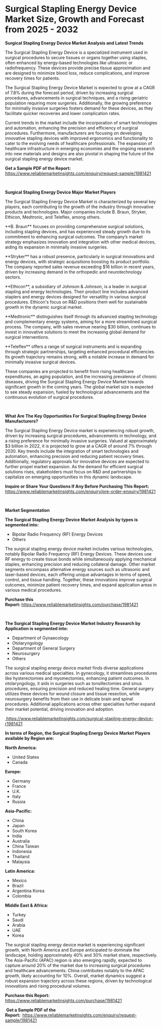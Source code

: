 <p><h1>Surgical Stapling Energy Device Market Size, Growth and Forecast from 2025 - 2032</h1></p><p><strong>Surgical Stapling Energy Device Market Analysis and Latest Trends</strong></p>
<p><p>The Surgical Stapling Energy Device is a specialized instrument used in surgical procedures to secure tissues or organs together using staples, often enhanced by energy-based technologies like ultrasonic or radiofrequency. These devices provide precise tissue approximation and are designed to minimize blood loss, reduce complications, and improve recovery times for patients.</p><p>The Surgical Stapling Energy Device Market is expected to grow at a CAGR of 7.8% during the forecast period, driven by increasing surgical procedures, advancements in surgical techniques, and a rising geriatric population requiring more surgeries. Additionally, the growing preference for minimally invasive surgeries fosters demand for these devices, as they facilitate quicker recoveries and lower complication rates.</p><p>Current trends in the market include the incorporation of smart technologies and automation, enhancing the precision and efficiency of surgical procedures. Furthermore, manufacturers are focusing on developing innovative stapling devices with improved ergonomics and functionality to cater to the evolving needs of healthcare professionals. The expansion of healthcare infrastructure in emerging economies and the ongoing research into new materials and designs are also pivotal in shaping the future of the surgical stapling energy device market.</p></p>
<p><strong>Get a Sample PDF of the Report:&nbsp;</strong> <a href="https://www.reliablemarketinsights.com/enquiry/request-sample/1981421?utm_campaign=3004&utm_medium=2&utm_source=Github&utm_content=ia&utm_term=16042025&utm_id=surgical-stapling-energy-device">https://www.reliablemarketinsights.com/enquiry/request-sample/1981421</a></p>
<p>&nbsp;</p>
<p><strong>Surgical Stapling Energy Device Major Market Players</strong></p>
<p><p>The Surgical Stapling Energy Device Market is characterized by several key players, each contributing to the growth of the industry through innovative products and technologies. Major companies include B. Braun, Stryker, Ethicon, Medtronic, and Teleflex, among others.</p><p>**B. Braun** focuses on providing comprehensive surgical solutions, including stapling devices, and has experienced steady growth due to its commitment to enhancing surgical outcomes. The company’s market strategy emphasizes innovation and integration with other medical devices, aiding its expansion in minimally invasive surgeries.</p><p>**Stryker** has a robust presence, particularly in surgical innovations and energy devices, with strategic acquisitions boosting its product portfolio. The company reported sales revenue exceeding $16 billion in recent years, driven by increasing demand in the orthopedic and neurotechnology sectors.</p><p>**Ethicon**, a subsidiary of Johnson & Johnson, is a leader in surgical stapling and energy technologies. Their product line includes advanced staplers and energy devices designed for versatility in various surgical procedures. Ethicon's focus on R&D positions them well for sustainable growth in the dynamic surgical market.</p><p>**Medtronic** distinguishes itself through its advanced stapling technology and complementary energy systems, aiming for a more streamlined surgical process. The company, with sales revenue nearing $30 billion, continues to invest in innovative solutions to meet the increasing global demand for surgical interventions.</p><p>**Teleflex** offers a range of surgical instruments and is expanding through strategic partnerships, targeting enhanced procedural efficiencies. Its growth trajectory remains strong, with a notable increase in demand for minimally invasive surgical devices.</p><p>These companies are projected to benefit from rising healthcare expenditures, an aging population, and the increasing prevalence of chronic diseases, driving the Surgical Stapling Energy Device Market towards significant growth in the coming years. The global market size is expected to see steady expansion, fueled by technological advancements and the continuous evolution of surgical procedures.</p></p>
<p>&nbsp;</p>
<p><strong>What Are The Key Opportunities For Surgical Stapling Energy Device Manufacturers?</strong></p>
<p><p>The Surgical Stapling Energy Device market is experiencing robust growth, driven by increasing surgical procedures, advancements in technology, and a rising preference for minimally invasive surgeries. Valued at approximately $3 billion in 2022, it is projected to grow at a CAGR of around 7% through 2030. Key trends include the integration of smart technologies and automation, enhancing precision and reducing patient recovery times. Additionally, regulatory approvals for innovative devices are expected to further propel market expansion. As the demand for efficient surgical solutions rises, stakeholders must focus on R&D and partnerships to capitalize on emerging opportunities in this dynamic landscape.</p></p>
<p><strong>Inquire or Share Your Questions If Any Before Purchasing This Report:</strong> <a href="https://www.reliablemarketinsights.com/enquiry/pre-order-enquiry/1981421?utm_campaign=3004&utm_medium=2&utm_source=Github&utm_content=ia&utm_term=16042025&utm_id=surgical-stapling-energy-device">https://www.reliablemarketinsights.com/enquiry/pre-order-enquiry/1981421</a></p>
<p>&nbsp;</p>
<p><strong>Market Segmentation</strong></p>
<p><strong>The Surgical Stapling Energy Device Market Analysis by types is segmented into:</strong></p>
<p><ul><li>Bipolar Radio Frequency (RF) Energy Devices</li><li>Others</li></ul></p>
<p><p>The surgical stapling energy device market includes various technologies, notably Bipolar Radio Frequency (RF) Energy Devices. These devices use RF energy to create tissue bonds while simultaneously applying mechanical staples, enhancing precision and reducing collateral damage. Other market segments encompass alternative energy sources such as ultrasonic and laser-based devices, each offering unique advantages in terms of speed, control, and tissue handling. Together, these innovations improve surgical outcomes, minimize patient recovery times, and expand application areas in various medical procedures.</p></p>
<p><strong>Purchase this Report:&nbsp;</strong><a href="https://www.reliablemarketinsights.com/purchase/1981421?utm_campaign=3004&utm_medium=2&utm_source=Github&utm_content=ia&utm_term=16042025&utm_id=surgical-stapling-energy-device">https://www.reliablemarketinsights.com/purchase/1981421</a></p>
<p>&nbsp;</p>
<p><strong>The Surgical Stapling Energy Device Market Industry Research by Application is segmented into:</strong></p>
<p><ul><li>Department of Gynaecology</li><li>Otolaryngology</li><li>Department of General Surgery</li><li>Neurosurgery</li><li>Others</li></ul></p>
<p><p>The surgical stapling energy device market finds diverse applications across various medical specialties. In gynecology, it streamlines procedures like hysterectomies and myomectomies, enhancing patient outcomes. In otolaryngology, it aids in surgeries such as tonsillectomies and sinus procedures, ensuring precision and reduced healing time. General surgery utilizes these devices for wound closure and tissue resection, while neurosurgery benefits from their use in delicate brain and spinal procedures. Additional applications across other specialties further expand their market potential, driving innovation and adoption.</p></p>
<p><a href="https://www.reliablemarketinsights.com/surgical-stapling-energy-device-r1981421?utm_campaign=3004&utm_medium=2&utm_source=Github&utm_content=ia&utm_term=16042025&utm_id=surgical-stapling-energy-device">&nbsp;https://www.reliablemarketinsights.com/surgical-stapling-energy-device-r1981421</a></p>
<p><strong>In terms of Region, the Surgical Stapling Energy Device Market Players available by Region are:</strong></p>
<p>
    <p> <strong> North America: </strong>
        <ul>
            <li>United States</li>
            <li>Canada</li>
        </ul>
        </p> 
    <p> <strong> Europe: </strong>
        <ul>
            <li>Germany</li>
            <li>France</li>
            <li>U.K.</li>
            <li>Italy</li>
            <li>Russia</li>
        </ul>
        </p> 
    <p> <strong> Asia-Pacific: </strong>
        <ul>
            <li>China</li>
            <li>Japan</li>
            <li>South Korea</li>
            <li>India</li>
            <li>Australia</li>
            <li>China Taiwan</li>
            <li>Indonesia</li>
            <li>Thailand</li>
            <li>Malaysia</li>
        </ul>
        </p> 
    <p> <strong> Latin America: </strong>
        <ul>
            <li>Mexico</li>
            <li>Brazil</li>
            <li>Argentina Korea</li>
            <li>Colombia</li>
        </ul>
        </p> 
    <p> <strong> Middle East & Africa: </strong>
        <ul>
            <li>Turkey</li>
            <li>Saudi</li>
            <li>Arabia</li>
            <li>UAE</li>
            <li>Korea</li>
        </ul>
    </p>
    </p>
<p><p>The surgical stapling energy device market is experiencing significant growth, with North America and Europe anticipated to dominate the landscape, holding approximately 40% and 30% market share, respectively. The Asia-Pacific (APAC) region is also emerging rapidly, expected to capture around 20% of the market due to increasing surgical procedures and healthcare advancements. China contributes notably to the APAC growth, likely accounting for 10%. Overall, market dynamics suggest a robust expansion trajectory across these regions, driven by technological innovations and rising procedural volumes.</p></p>
<p><strong>Purchase this Report: </strong><a href="https://www.reliablemarketinsights.com/purchase/1981421?utm_campaign=3004&utm_medium=2&utm_source=Github&utm_content=ia&utm_term=16042025&utm_id=surgical-stapling-energy-device">https://www.reliablemarketinsights.com/purchase/1981421</a></p>
<p>&nbsp;<strong>Get a Sample PDF of the Report:&nbsp;&nbsp;</strong><a href="https://www.reliablemarketinsights.com/enquiry/request-sample/1981421?utm_campaign=3004&utm_medium=2&utm_source=Github&utm_content=ia&utm_term=16042025&utm_id=surgical-stapling-energy-device">https://www.reliablemarketinsights.com/enquiry/request-sample/1981421</a></p>
<p><strong></strong></p>
<p><p></p><p></p><p></p></p>